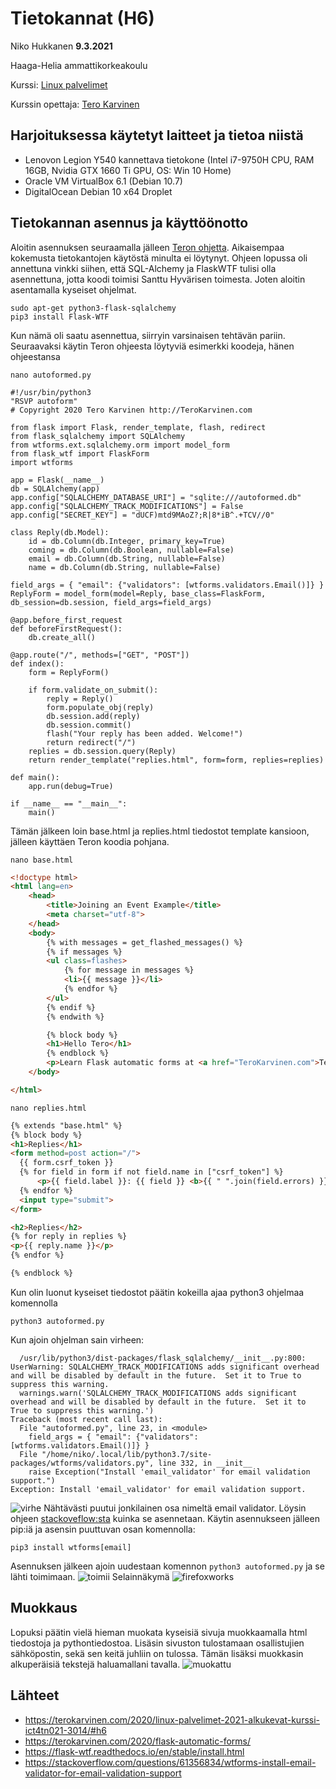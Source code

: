 # Tietokannat (H6)

  

Niko Hukkanen **9.3.2021**

  

Haaga-Helia ammattikorkeakoulu

  

Kurssi: [Linux palvelimet](https://terokarvinen.com/2020/linux-palvelimet-2021-alkukevat-kurssi-ict4tn021-3014/)

  

Kurssin opettaja: [Tero Karvinen](https://terokarvinen.com/contact)

  

## Harjoituksessa käytetyt laitteet ja tietoa niistä

  

- Lenovon Legion Y540 kannettava tietokone (Intel i7-9750H CPU, RAM 16GB, Nvidia GTX 1660 Ti GPU, OS: Win 10 Home)
- Oracle VM VirtualBox 6.1 (Debian 10.7)
- DigitalOcean Debian 10 x64 Droplet

## Tietokannan asennus ja käyttöönotto 
Aloitin asennuksen seuraamalla jälleen [Teron ohjetta](https://terokarvinen.com/2020/flask-automatic-forms/). Aikaisempaa kokemusta tietokantojen käytöstä minulta ei löytynyt.
Ohjeen lopussa oli annettuna vinkki siihen, että SQL-Alchemy ja FlaskWTF tulisi olla asennettuna, jotta koodi toimisi Santtu Hyvärisen toimesta.
Joten aloitin asentamalla kyseiset ohjelmat.

    sudo apt-get python3-flask-sqlalchemy
    pip3 install Flask-WTF
Kun nämä oli saatu asennettua, siirryin varsinaisen tehtävän pariin.
Seuraavaksi käytin Teron ohjeesta löytyviä esimerkki koodeja, hänen ohjeestansa

    nano autoformed.py

```python3
#!/usr/bin/python3
"RSVP autoform"
# Copyright 2020 Tero Karvinen http://TeroKarvinen.com

from flask import Flask, render_template, flash, redirect
from flask_sqlalchemy import SQLAlchemy
from wtforms.ext.sqlalchemy.orm import model_form
from flask_wtf import FlaskForm
import wtforms

app = Flask(__name__)
db = SQLAlchemy(app)
app.config["SQLALCHEMY_DATABASE_URI"] = "sqlite:///autoformed.db"
app.config["SQLALCHEMY_TRACK_MODIFICATIONS"] = False
app.config["SECRET_KEY"] = "dUCF)mtd9MAoZ?;R|8*iB^.+TCV//0"

class Reply(db.Model):
	id = db.Column(db.Integer, primary_key=True)
	coming = db.Column(db.Boolean, nullable=False)
	email = db.Column(db.String, nullable=False)
	name = db.Column(db.String, nullable=False)

field_args = { "email": {"validators": [wtforms.validators.Email()]} }
ReplyForm = model_form(model=Reply, base_class=FlaskForm, db_session=db.session, field_args=field_args)

@app.before_first_request
def beforeFirstRequest():
	db.create_all()

@app.route("/", methods=["GET", "POST"])
def index():
	form = ReplyForm()

	if form.validate_on_submit():
		reply = Reply()
		form.populate_obj(reply)
		db.session.add(reply)
		db.session.commit()
		flash("Your reply has been added. Welcome!")
		return redirect("/")
	replies = db.session.query(Reply)
	return render_template("replies.html", form=form, replies=replies)

def main():
	app.run(debug=True)

if __name__ == "__main__":
	main()

```
Tämän jälkeen loin base.html ja replies.html tiedostot template kansioon, jälleen käyttäen Teron koodia pohjana.

    nano base.html
```html
<!doctype html>
<html lang=en>
	<head>
		<title>Joining an Event Example</title>
		<meta charset="utf-8">
	</head>
	<body>
		{% with messages = get_flashed_messages() %}
		{% if messages %}
		<ul class=flashes>
			{% for message in messages %}
			<li>{{ message }}</li>
			{% endfor %}
		</ul>
		{% endif %}
		{% endwith %}

		{% block body %}
		<h1>Hello Tero</h1>
		{% endblock %}
		<p>Learn Flask automatic forms at <a href="TeroKarvinen.com">TeroKarvinen.com</a>
	</body>

</html>
```

    nano replies.html
  ```html
{% extends "base.html" %}
{% block body %}
<h1>Replies</h1>
<form method=post action="/">
	{{ form.csrf_token }}
	{% for field in form if not field.name in ["csrf_token"] %}
		<p>{{ field.label }}: {{ field }} <b>{{ " ".join(field.errors) }}</b></p>
	{% endfor %}
	<input type="submit">
</form>

<h2>Replies</h2>
{% for reply in replies %}
<p>{{ reply.name }}</p>
{% endfor %}

{% endblock %}
```
Kun olin luonut kyseiset tiedostot päätin kokeilla ajaa python3 ohjelmaa komennolla

    python3 autoformed.py
  Kun ajoin ohjelman sain virheen:  

      /usr/lib/python3/dist-packages/flask_sqlalchemy/__init__.py:800: UserWarning: SQLALCHEMY_TRACK_MODIFICATIONS adds significant overhead and will be disabled by default in the future.  Set it to True to suppress this warning.
      warnings.warn('SQLALCHEMY_TRACK_MODIFICATIONS adds significant overhead and will be disabled by default in the future.  Set it to True to suppress this warning.')
    Traceback (most recent call last):
      File "autoformed.py", line 23, in <module>
        field_args = { "email": {"validators": [wtforms.validators.Email()]} }
      File "/home/niko/.local/lib/python3.7/site-packages/wtforms/validators.py", line 332, in __init__
        raise Exception("Install 'email_validator' for email validation support.")
    Exception: Install 'email_validator' for email validation support.

  
![virhe](https://github.com/nikhuk/linuxpalvelimet/blob/main/assets/h6/virhe.PNG?raw=true)
Nähtävästi puutui jonkilainen osa nimeltä email validator. Löysin ohjeen [stackoveflow:sta](https://stackoverflow.com/questions/61356834/wtforms-install-email-validator-for-email-validation-support) kuinka se asennetaan.
Käytin asennukseen jälleen pip:iä ja asensin puuttuvan osan komennolla:
```
pip3 install wtforms[email]
```
Asennuksen jälkeen ajoin uudestaan komennon `python3 autoformed.py` ja se lähti toimimaan.
![toimii](https://github.com/nikhuk/linuxpalvelimet/blob/main/assets/h6/toimii.PNG?raw=true)
Selainnäkymä
![firefoxworks](https://github.com/nikhuk/linuxpalvelimet/blob/4964e84af17976bc0c488ba9b73b624702916073/assets/h6/toimiifirefox.PNG?raw=true)

## Muokkaus
Lopuksi päätin vielä hieman muokata kyseisiä sivuja muokkaamalla html tiedostoja ja pythontiedostoa.
Lisäsin sivuston tulostamaan osallistujien sähköpostin, sekä sen keitä juhliin on tulossa. Tämän lisäksi muokkasin alkuperäisiä tekstejä haluamallani tavalla.
![muokattu](https://github.com/nikhuk/linuxpalvelimet/blob/main/assets/h6/muokattu.PNG?raw=true)


## Lähteet

 - https://terokarvinen.com/2020/linux-palvelimet-2021-alkukevat-kurssi-ict4tn021-3014/#h6
 - https://terokarvinen.com/2020/flask-automatic-forms/
 - https://flask-wtf.readthedocs.io/en/stable/install.html
 - https://stackoverflow.com/questions/61356834/wtforms-install-email-validator-for-email-validation-support

